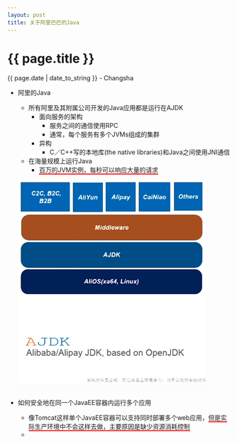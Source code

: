 ```yaml
---
layout: post  
title: 关于阿里巴巴的Java  
---
```


{{ page.title }}
================

<p class="meta">{{ page.date | date_to_string }} - Changsha</p>  

+ 阿里的Java
  + 所有阿里及其附属公司开发的Java应用都是运行在AJDK
    + 面向服务的架构
      + 服务之间的通信使用RPC
      + 通常，每个服务有多个JVMs组成的集群
    + 异构
      + C／C++写的本地库(the native libraries)和Java之间使用JNI通信
  + 在海量规模上运行Java
    + <span style="border-bottom:2px solid red;">百万的JVM实例，每秒可以响应大量的请求</span>  
    
  ![avatar](/images/posts/2019-03-14/ajdk.png)
+ 如何安全地在同一个JavaEE容器内运行多个应用
  + 像Tomcat这样单个JavaEE容器可以支持同时部署多个web应用，<span style="border-bottom:2px solid red;">但是实际生产环境中不会这样去做，主要原因是缺少资源消耗控制</span>
  + 

      